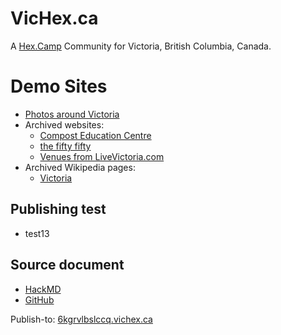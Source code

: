 # VicHex.ca

A [Hex.Camp](https://hex.camp/) Community for Victoria, British Columbia, Canada.

# Demo Sites

  * [Photos around Victoria](https://2kgrv5ga2i.vichex.ca/)
  * Archived websites:
    * [Compost Education Centre](https://6kgrvlcuqdaq.vichex.ca/) 
    * [the fifty fifty](https://6kgrvlbmy3wq.vichex.ca/)
    * [Venues from LiveVictoria.com](https://6kgrvlfnfeya.vichex.ca/)
  * Archived Wikipedia pages:
    * [Victoria](https://6kgrwaaaaaaa.vichex.ca/) 

## Publishing test

* test13

## Source document

* [HackMD](https://hackmd.io/6FkLrVrdRXqrJAC8vfmhOw)
* [GitHub](https://github.com/hexcamp/hackmd-notes/blob/main/vichex-welcome/index.md)

Publish-to: [6kgrvlbslccq.vichex.ca](https://6kgrvlbslccq.vichex.ca/)


